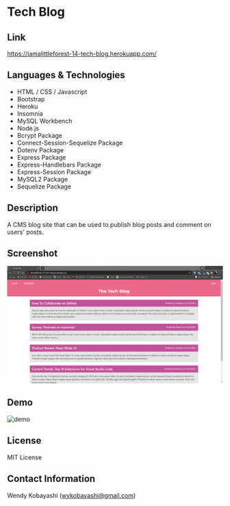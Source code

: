 # Tech Blog

## Link
https://iamalittleforest-14-tech-blog.herokuapp.com/

## Languages & Technologies
* HTML / CSS / Javascript
* Bootstrap
* Heroku
* Insomnia
* MySQL Workbench
* Node.js
* Bcrypt Package
* Connect-Session-Sequelize Package
* Dotenv Package
* Express Package
* Express-Handlebars Package
* Express-Session Package
* MySQL2 Package
* Sequelize Package

## Description
A CMS blog site that can be used to publish blog posts and comment on users' posts.

## Screenshot
<img src="assets/images/README-screenshot.png" alt="screenshot">

## Demo
<img src="assets/images/README-demo.gif" alt="demo">

## License
MIT License

## Contact Information
Wendy Kobayashi (<wykobayashi@gmail.com>)